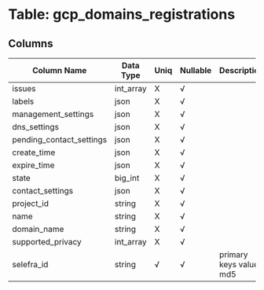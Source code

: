 # Table: gcp_domains_registrations

## Columns 

|  Column Name   |  Data Type  | Uniq | Nullable | Description | 
|  ----  | ----  | ----  | ----  | ---- | 
| issues | int_array | X | √ |  | 
| labels | json | X | √ |  | 
| management_settings | json | X | √ |  | 
| dns_settings | json | X | √ |  | 
| pending_contact_settings | json | X | √ |  | 
| create_time | json | X | √ |  | 
| expire_time | json | X | √ |  | 
| state | big_int | X | √ |  | 
| contact_settings | json | X | √ |  | 
| project_id | string | X | √ |  | 
| name | string | X | √ |  | 
| domain_name | string | X | √ |  | 
| supported_privacy | int_array | X | √ |  | 
| selefra_id | string | √ | √ | primary keys value md5 | 


